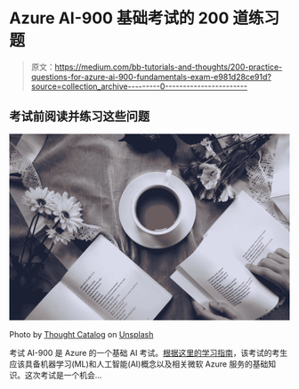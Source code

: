 # Azure AI-900 基础考试的 200 道练习题

> 原文：<https://medium.com/bb-tutorials-and-thoughts/200-practice-questions-for-azure-ai-900-fundamentals-exam-e981d28ce91d?source=collection_archive---------0----------------------->

## 考试前阅读并练习这些问题

![](img/ebba0e9d664123701e95342b88c50b59.png)

Photo by [Thought Catalog](https://unsplash.com/@thoughtcatalog?utm_source=medium&utm_medium=referral) on [Unsplash](https://unsplash.com?utm_source=medium&utm_medium=referral)

考试 AI-900 是 Azure 的一个基础 AI 考试。[根据这里的学习指南](https://query.prod.cms.rt.microsoft.com/cms/api/am/binary/RE4wGpB)，该考试的考生应该具备机器学习(ML)和人工智能(AI)概念以及相关微软 Azure 服务的基础知识。这次考试是一个机会…